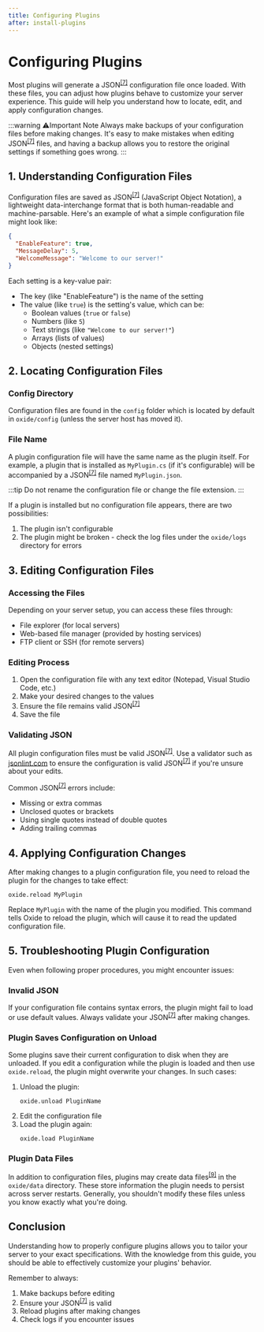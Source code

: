 ```yaml
---
title: Configuring Plugins
after: install-plugins
---
```


# Configuring Plugins

Most plugins will generate a JSON<sup><a href="/glossary#json">[7]</a></sup> configuration file once loaded. With these files, you can adjust how plugins behave to customize your server experience. This guide will help you understand how to locate, edit, and apply configuration changes.

:::warning ⚠️Important Note
Always make backups of your configuration files before making changes. It's easy to make mistakes when editing JSON<sup><a href="/glossary#json">[7]</a></sup> files, and having a backup allows you to restore the original settings if something goes wrong.
:::

## 1. Understanding Configuration Files

Configuration files are saved as JSON<sup><a href="/glossary#json">[7]</a></sup> (JavaScript Object Notation), a lightweight data-interchange format that is both human-readable and machine-parsable. Here's an example of what a simple configuration file might look like:

```json
{
  "EnableFeature": true,
  "MessageDelay": 5,
  "WelcomeMessage": "Welcome to our server!"
}
```

Each setting is a key-value pair:

- The key (like "EnableFeature") is the name of the setting
- The value (like `true`) is the setting's value, which can be:
  - Boolean values (`true` or `false`)
  - Numbers (like `5`)
  - Text strings (like `"Welcome to our server!"`)
  - Arrays (lists of values)
  - Objects (nested settings)

## 2. Locating Configuration Files

### Config Directory

Configuration files are found in the `config` folder which is located by default in `oxide/config` (unless the server host has moved it).

### File Name

A plugin configuration file will have the same name as the plugin itself. For example, a plugin that is installed as `MyPlugin.cs` (if it's configurable) will be accompanied by a JSON<sup><a href="/glossary#json">[7]</a></sup> file named `MyPlugin.json`.

:::tip
Do not rename the configuration file or change the file extension.
:::

If a plugin is installed but no configuration file appears, there are two possibilities:

1. The plugin isn't configurable
2. The plugin might be broken - check the log files under the `oxide/logs` directory for errors

## 3. Editing Configuration Files

### Accessing the Files

Depending on your server setup, you can access these files through:

- File explorer (for local servers)
- Web-based file manager (provided by hosting services)
- FTP client or SSH (for remote servers)

### Editing Process

1. Open the configuration file with any text editor (Notepad, Visual Studio Code, etc.)
2. Make your desired changes to the values
3. Ensure the file remains valid JSON<sup><a href="/glossary#json">[7]</a></sup>
4. Save the file

### Validating JSON

All plugin configuration files must be valid JSON<sup><a href="/glossary#json">[7]</a></sup>. Use a validator such as [jsonlint.com](https://jsonlint.com) to ensure the configuration is valid JSON<sup><a href="/glossary#json">[7]</a></sup> if you're unsure about your edits.

Common JSON<sup><a href="/glossary#json">[7]</a></sup> errors include:

- Missing or extra commas
- Unclosed quotes or brackets
- Using single quotes instead of double quotes
- Adding trailing commas

## 4. Applying Configuration Changes

After making changes to a plugin configuration file, you need to reload the plugin for the changes to take effect:

```
oxide.reload MyPlugin
```

Replace `MyPlugin` with the name of the plugin you modified. This command tells Oxide to reload the plugin, which will cause it to read the updated configuration file.

## 5. Troubleshooting Plugin Configuration

Even when following proper procedures, you might encounter issues:

### Invalid JSON

If your configuration file contains syntax errors, the plugin might fail to load or use default values. Always validate your JSON<sup><a href="/glossary#json">[7]</a></sup> after making changes.

### Plugin Saves Configuration on Unload

Some plugins save their current configuration to disk when they are unloaded. If you edit a configuration while the plugin is loaded and then use `oxide.reload`, the plugin might overwrite your changes. In such cases:

1. Unload the plugin:
   ```
   oxide.unload PluginName
   ```
2. Edit the configuration file
3. Load the plugin again:
   ```
   oxide.load PluginName
   ```

### Plugin Data Files

In addition to configuration files, plugins may create data files<sup><a href="/glossary#data-files">[9]</a></sup> in the `oxide/data` directory. These store information the plugin needs to persist across server restarts. Generally, you shouldn't modify these files unless you know exactly what you're doing.

## Conclusion

Understanding how to properly configure plugins allows you to tailor your server to your exact specifications. With the knowledge from this guide, you should be able to effectively customize your plugins' behavior.

Remember to always:

1. Make backups before editing
2. Ensure your JSON<sup><a href="/glossary#json">[7]</a></sup> is valid
3. Reload plugins after making changes
4. Check logs if you encounter issues
